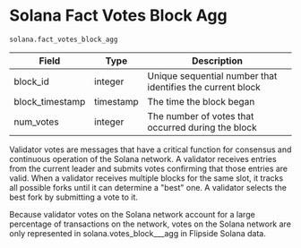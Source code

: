 # Solana Fact Votes Block Agg

`solana.fact_votes_block_agg`

| Field            | Type      | Description                                                |
| ---------------- | --------- | ---------------------------------------------------------- |
| block\_id        | integer   | Unique sequential number that identifies the current block |
| block\_timestamp | timestamp | The time the block began                                   |
| num\_votes       | integer   | The number of votes that occurred during the block         |

Validator votes are messages that have a critical function for consensus and continuous operation of the Solana network. A validator receives entries from the current leader and submits votes confirming that those entries are valid. When a validator receives multiple blocks for the same slot, it tracks all possible forks until it can determine a "best" one. A validator selects the best fork by submitting a vote to it.&#x20;

Because validator votes on the Solana network account for a large percentage of transactions on the network, votes on the Solana network are only represented in solana.votes\_block_\__agg in Flipside Solana data.&#x20;
